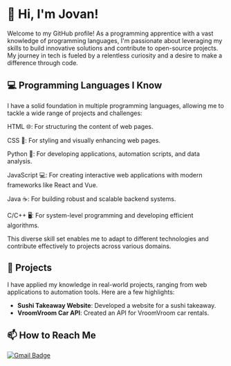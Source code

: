 # 👋 Hi, I'm Jovan!
 
Welcome to my GitHub profile! As a programming apprentice with a vast knowledge of programming languages, I'm passionate about leveraging my skills to build innovative solutions and contribute to open-source projects. My journey in tech is fueled by a relentless curiosity and a desire to make a difference through code.
 
## 💻 Programming Languages I Know
 
I have a solid foundation in multiple programming languages, allowing me to tackle a wide range of projects and challenges:

HTML 🌐: For structuring the content of web pages.

CSS 🎨: For styling and visually enhancing web pages.

Python 🐍: For developing applications, automation scripts, and data analysis.

JavaScript 💻: For creating interactive web applications with modern frameworks like React and Vue.

Java ☕: For building robust and scalable backend systems.

C/C++ 🖥️: For system-level programming and developing efficient algorithms.

 
This diverse skill set enables me to adapt to different technologies and contribute effectively to projects across various domains.
 
## 🚀 Projects
 
I have applied my knowledge in real-world projects, ranging from web applications to automation tools. Here are a few highlights:
 
- **Sushi Takeaway Website**: Developed a website for a sushi takeaway.
- **VroomVroom Car API**: Created an API for VroomVroom car rentals.
 
## 📫 How to Reach Me
 
[![Gmail Badge](https://img.shields.io/badge/Gmail-D14836?style=for-the-badge&logo=gmail&logoColor=white)](mailto:jovan.celikovic@noseryoung.com)

 
